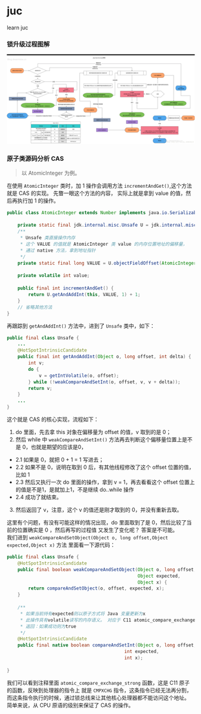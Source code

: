 # juc
learn juc

### 锁升级过程图解

![synchronized_update](images/synchronized_update.png)

### 原子类源码分析 CAS
> 以 AtomicInteger 为例。

在使用 `AtomicInteger` 类时，加 1 操作会调用方法 `incrementAndGet()`,这个方法就是 CAS 的实现。
先瞥一眼这个方法的内容， 实际上就是拿到 value 的值，然后再执行加 1 的操作。
```java
public class AtomicInteger extends Number implements java.io.Serializable {

	private static final jdk.internal.misc.Unsafe U = jdk.internal.misc.Unsafe.getUnsafe();
	/**
     * Unsafe 类直接操作内存
     * 这个 VALUE 的值就是 AtomicInteger 类 value 的内存位置地址的偏移量，
     * 通过 native 方法，拿到地址指针
	 */
	private static final long VALUE = U.objectFieldOffset(AtomicInteger.class, "value");

	private volatile int value;
	
	public final int incrementAndGet() {
		return U.getAndAddInt(this, VALUE, 1) + 1;
	}
	// 省略其他方法
}
```
再跟踪到 `getAndAddInt()` 方法中，进到了 `Unsafe` 类中，如下：
```java
public final class Unsafe {
	...
	@HotSpotIntrinsicCandidate
	public final int getAndAddInt(Object o, long offset, int delta) {
		int v;
		do {
			v = getIntVolatile(o, offset);
		} while (!weakCompareAndSetInt(o, offset, v, v + delta));
		return v;
	}
	...
}
```
这个就是 CAS 的核心实现，流程如下：
1. do 里面，先去拿 this 对象在偏移量为 offset 的值，v 取到的是 0；
2. 然后 while 中 `weakCompareAndSetInt()` 方法再去判断这个偏移量位置上是不是 0，也就是期望的应该是0，
  - 2.1 如果是 0，就把 0 + 1 = 1 写进去；
  - 2.2 如果不是 0，说明在取到 0 后，有其他线程修改了这个 offset 位置的值，比如 1
  - 2.3 然后又执行一次 do 里面的操作，拿到 v = 1，再去看看这个 offset 位置上的值是不是1，是就加上1，不是继续 do..while 操作
  - 2.4 成功了就结束。
3. 然后返回了 v，注意，这个 v 的值还是刚才取到的 0，并没有重新去取。

这里有个问题，有没有可能这样的情况出现，do 里面取到了是 0，然后比较了当前的位置确实是 0 ，然后再写的过程值
又发生了变化呢？ 答案是不可能。  
我们进到 `weakCompareAndSetObject(Object o, long offset,Object expected,Object x)` 方法
里面看一下源代码：
```java
public final class Unsafe {
    @HotSpotIntrinsicCandidate
    public final boolean weakCompareAndSetObject(Object o, long offset,
                                                 Object expected,
	                                             Object x) {
        return compareAndSetObject(o, offset, expected, x);
	}

	/**
     * 如果当前持有expected则以原子方式将 Java 变量更新为x
     * 此操作具有volatile读写的内存语义。 对应于 C11 atomic_compare_exchange_strong。
     * 返回：如果成功则为true
	 */
    @HotSpotIntrinsicCandidate
    public final native boolean compareAndSetInt(Object o, long offset,
	                                        int expected,
	                                        int x);

}
```
我们可以看到注释里面 `atomic_compare_exchange_strong` 函数，这是 C11 原子的函数，反映到处理器的指令上
就是 `CMPXCHG` 指令，这条指令已经无法再分割，而这条指令执行的时候，通过锁总线来让其他核心处理器都不能访问这个地址。
简单来说，从 CPU 原语的级别来保证了 CAS 的操作。

